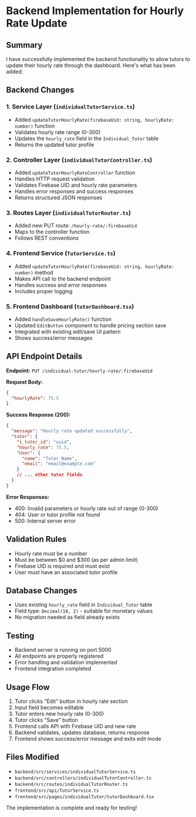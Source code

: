 # Backend Implementation for Hourly Rate Update

## Summary

I have successfully implemented the backend functionality to allow tutors to update their hourly rate through the dashboard. Here's what has been added:

## Backend Changes

### 1. Service Layer (`individualTutorService.ts`)

- Added `updateTutorHourlyRate(firebaseUid: string, hourlyRate: number)` function
- Validates hourly rate range (0-300)
- Updates the `hourly_rate` field in the `Individual_Tutor` table
- Returns the updated tutor profile

### 2. Controller Layer (`individualTutorController.ts`)

- Added `updateTutorHourlyRateController` function
- Handles HTTP request validation
- Validates Firebase UID and hourly rate parameters
- Handles error responses and success responses
- Returns structured JSON responses

### 3. Routes Layer (`individualTutorRouter.ts`)

- Added new PUT route: `/hourly-rate/:firebaseUid`
- Maps to the controller function
- Follows REST conventions

### 4. Frontend Service (`TutorService.ts`)

- Added `updateTutorHourlyRate(firebaseUid: string, hourlyRate: number)` method
- Makes API call to the backend endpoint
- Handles success and error responses
- Includes proper logging

### 5. Frontend Dashboard (`tutorDashboard.tsx`)

- Added `handleSaveHourlyRate()` function
- Updated `EditButton` component to handle pricing section save
- Integrated with existing edit/save UI pattern
- Shows success/error messages

## API Endpoint Details

**Endpoint:** `PUT /individual-tutor/hourly-rate/:firebaseUid`

**Request Body:**

```json
{
  "hourlyRate": 75.5
}
```

**Success Response (200):**

```json
{
  "message": "Hourly rate updated successfully",
  "tutor": {
    "i_tutor_id": "uuid",
    "hourly_rate": 75.5,
    "User": {
      "name": "Tutor Name",
      "email": "email@example.com"
    }
    // ... other tutor fields
  }
}
```

**Error Responses:**

- 400: Invalid parameters or hourly rate out of range (0-300)
- 404: User or tutor profile not found
- 500: Internal server error

## Validation Rules

- Hourly rate must be a number
- Must be between $0 and $300 (as per admin limit)
- Firebase UID is required and must exist
- User must have an associated tutor profile

## Database Changes

- Uses existing `hourly_rate` field in `Individual_Tutor` table
- Field type: `Decimal(10, 2)` - suitable for monetary values
- No migration needed as field already exists

## Testing

- Backend server is running on port 5000
- All endpoints are properly registered
- Error handling and validation implemented
- Frontend integration completed

## Usage Flow

1. Tutor clicks "Edit" button in hourly rate section
2. Input field becomes editable
3. Tutor enters new hourly rate (0-300)
4. Tutor clicks "Save" button
5. Frontend calls API with Firebase UID and new rate
6. Backend validates, updates database, returns response
7. Frontend shows success/error message and exits edit mode

## Files Modified

- `backend/src/services/individualTutorService.ts`
- `backend/src/controllers/individualTutorController.ts`
- `backend/src/routes/individualTutorRouter.ts`
- `frontend/src/api/TutorService.ts`
- `frontend/src/pages/individualTutor/tutorDashboard.tsx`

The implementation is complete and ready for testing!
